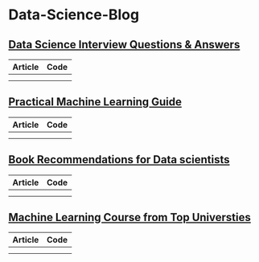 # Data-Science-Blog

## [Data Science Interview Questions & Answers]()

|Article |Code|
|-----|--------|
|[]()|[]()       |
|[]()  |  []()    |


## [Practical Machine Learning Guide]()

|Article |Code|
|-----|--------|
|[]()|[]()       |
|[]()  |  []()    |

## [Book Recommendations for Data scientists ]()

|Article |Code|
|-----|--------|
|[]()|[]()       |
|[]()  |  []()    |





## [Machine Learning Course from Top Universties]()

|Article |Code|
|-----|--------|
|[]()|[]()       |
|[]()  |  []()    |
